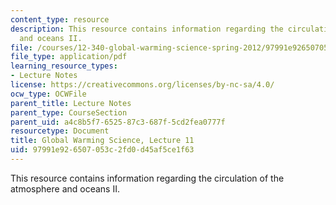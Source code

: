 ```yaml
---
content_type: resource
description: This resource contains information regarding the circulation of the atmosphere
  and oceans II.
file: /courses/12-340-global-warming-science-spring-2012/97991e926507053c2fd0d45af5ce1f63_MIT12_340S12_lec11.pdf
file_type: application/pdf
learning_resource_types:
- Lecture Notes
license: https://creativecommons.org/licenses/by-nc-sa/4.0/
ocw_type: OCWFile
parent_title: Lecture Notes
parent_type: CourseSection
parent_uid: a4c8b5f7-6525-87c3-687f-5cd2fea0777f
resourcetype: Document
title: Global Warming Science, Lecture 11
uid: 97991e92-6507-053c-2fd0-d45af5ce1f63
---
```

This resource contains information regarding the circulation of the atmosphere and oceans II.